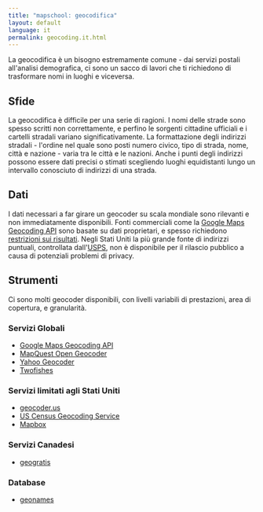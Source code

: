 ```yaml
---
title: "mapschool: geocodifica"
layout: default
language: it
permalink: geocoding.it.html
---
```


La geocodifica è un bisogno estremamente comune - dai servizi postali all'analisi demografica, ci sono un sacco di lavori che ti richiedono di trasformare nomi in luoghi e viceversa.

## Sfide

La geocodifica è difficile per una serie di ragioni. I nomi delle strade sono spesso scritti non correttamente, e perfino le sorgenti cittadine ufficiali e i cartelli stradali variano significativamente. La formattazione degli indirizzi stradali - l'ordine nel quale sono posti numero civico, tipo di strada, nome, città e nazione - varia tra le città e le nazioni. Anche i punti degli indirizzi possono essere dati precisi o stimati scegliendo luoghi equidistanti lungo un intervallo conosciuto di indirizzi di una strada.

## Dati

I dati necessari a far girare un geocoder su scala mondiale sono rilevanti e non immediatamente disponibili. Fonti commerciali come la [Google Maps Geocoding API](https://developers.google.com/maps/documentation/geocoding/) sono basate su dati proprietari, e spesso richiedono [restrizioni sui risultati](https://developers.google.com/maps/terms#section_10_12). Negli Stati Uniti la più grande fonte di indirizzi puntuali, controllata dall'[USPS](https://www.usps.com/), non è disponibile per il rilascio pubblico a causa di potenziali problemi di privacy.

## Strumenti

Ci sono molti geocoder disponibili, con livelli variabili di prestazioni, area di copertura, e granularità.

### Servizi Globali

* [Google Maps Geocoding API](https://developers.google.com/maps/documentation/geocoding/)
* [MapQuest Open Geocoder](https://developer.mapquest.com/web/products/open/geocoding-service)
* [Yahoo Geocoder](https://developer.yahoo.com/boss/geo/)
* [Twofishes](http://demo.twofishes.net/)

### Servizi limitati agli Stati Uniti

* [geocoder.us](http://geocoder.us/)
* [US Census Geocoding Service](http://geocoding.geo.census.gov/geocoder/Geocoding_Services_API.pdf)
* [Mapbox](https://www.mapbox.com/developers/api/geocoding/)

### Servizi Canadesi

* [geogratis](http://geogratis.gc.ca/site/eng/geoloc)

### Database

* [geonames](http://www.geonames.org/)
